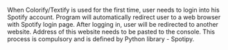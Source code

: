 When Colorify/Textify is used for the first time, user needs to login into his Spotify account.
Program will automatically redirect user to a web browser with Spotify login page. 
After logging in, user will be redirected to another website. Address of this website needs to
be pasted to the console. This process is compulsory and is defined by Python library - Spotipy.

